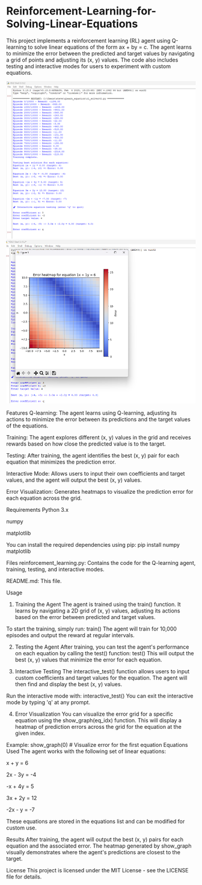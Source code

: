 # Reinforcement-Learning-for-Solving-Linear-Equations
This project implements a reinforcement learning (RL) agent using Q-learning to solve linear equations of the form ax + by = c. The agent learns to minimize the error between the predicted and target values by navigating a grid of points and adjusting its (x, y) values. The code also includes testing and interactive modes for users to experiment with custom equations.

![Result](images/result.png)
![Heatmap_generation](images/error_heatmap.png)

Features
Q-learning: The agent learns using Q-learning, adjusting its actions to minimize the error between its predictions and the target values of the equations.

Training: The agent explores different (x, y) values in the grid and receives rewards based on how close the predicted value is to the target.

Testing: After training, the agent identifies the best (x, y) pair for each equation that minimizes the prediction error.

Interactive Mode: Allows users to input their own coefficients and target values, and the agent will output the best (x, y) values.

Error Visualization: Generates heatmaps to visualize the prediction error for each equation across the grid.

Requirements
Python 3.x

numpy

matplotlib

You can install the required dependencies using pip:
pip install numpy matplotlib

Files
reinforcement_learning.py: Contains the code for the Q-learning agent, training, testing, and interactive modes.

README.md: This file.

Usage
1. Training the Agent
The agent is trained using the train() function. It learns by navigating a 2D grid of (x, y) values, adjusting its actions based on the error between predicted and target values.

To start the training, simply run:
train()
The agent will train for 10,000 episodes and output the reward at regular intervals.

2. Testing the Agent
After training, you can test the agent's performance on each equation by calling the test() function:
test()
This will output the best (x, y) values that minimize the error for each equation.

3. Interactive Testing
The interactive_test() function allows users to input custom coefficients and target values for the equation. The agent will then find and display the best (x, y) values.

Run the interactive mode with:
interactive_test()
You can exit the interactive mode by typing 'q' at any prompt.

4. Error Visualization
You can visualize the error grid for a specific equation using the show_graph(eq_idx) function. This will display a heatmap of prediction errors across the grid for the equation at the given index.

Example:
show_graph(0)  # Visualize error for the first equation
Equations Used
The agent works with the following set of linear equations:

x + y = 6

2x - 3y = -4

-x + 4y = 5

3x + 2y = 12

-2x - y = -7

These equations are stored in the equations list and can be modified for custom use.

Results
After training, the agent will output the best (x, y) pairs for each equation and the associated error. The heatmap generated by show_graph visually demonstrates where the agent's predictions are closest to the target.

License
This project is licensed under the MIT License - see the LICENSE file for details.